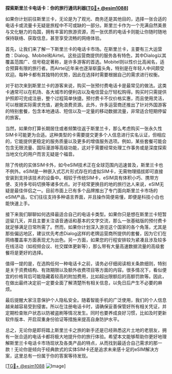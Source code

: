 **探索斯里兰卡电话卡：你的旅行通讯利器[[TG💪+ @esim1088](https://t.me/s/esim1088)]**

如果你计划前往斯里兰卡，无论是为了观光、商务还是其他目的，选择一张合适的电话卡或流量卡无疑是旅程中不可或缺的一部分。斯里兰卡作为一个充满自然美景与文化魅力的岛国，拥有丰富的旅游资源，而一张优质的电话卡则能让你随时随地保持联络、获取信息，甚至享受流畅的网络体验。

首先，让我们来了解一下斯里兰卡的电话卡市场。在斯里兰卡，主要有三大运营商：Dialog、Mobitel和Airtel。这些运营商提供的服务各有特色，其中Dialog以其覆盖范围广、信号稳定著称，是许多游客的首选。Mobitel则以性价比高闻名，适合预算有限的旅行者。而Airtel近年来也逐渐崭露头角，特别是在年轻人中间颇受欢迎。每种卡都有其独特的优势，因此在选择时需要根据自己的需求进行权衡。

对于初次来到斯里兰卡的游客来说，购买一张预付费电话卡是最常见的做法。这类卡通常可以在机场、各大城市的便利店以及电信营业厅轻松购得。购买时只需提供护照即可完成注册，整个过程简单快捷。预付费卡不仅价格实惠，而且使用灵活，可以根据实际需求充值，避免浪费资源。此外，许多运营商还推出了针对外国游客的特别套餐，包含本地通话、短信以及一定量的移动数据流量，非常适合短期停留的旅客。

当然，如果你打算长期居住或者频繁往返于斯里兰卡，那么考虑购买一张永久性SIM卡可能更为合适。这种类型的卡需要提交更多个人信息进行实名认证，但相应的，它能提供更稳定的服务质量以及更多的增值服务选项。例如，某些套餐可能会包含无限流量、国际漫游等高级功能，这对于需要经常处理工作事务或是深度探索当地文化的用户而言无疑是个福音。

除了传统的实体SIM卡外，如今eSIM技术正在全球范围内迅速普及，斯里兰卡也不例外。eSIM是一种嵌入式芯片形式存在的虚拟SIM卡，无需物理插拔即可直接安装到支持该技术的设备中。相较于传统SIM卡，eSIM具有体积小巧、携带方便、支持多号码切换等诸多优点。对于经常更换目的地的旅行达人来说，eSIM无疑是最佳伴侣之一。目前市面上已有多个品牌推出了专门面向斯里兰卡市场的eSIM产品，它们往往支持多种语言界面，并且操作简便易懂，即便是科技小白也能快速上手。

接下来我们聊聊如何选择最适合自己的电话卡类型。如果你只是想在斯里兰卡短暂逗留几天，并且主要关注语音通话和基本的文字交流，那么一张基础版的预付费卡就足够满足日常所需了。然而，如果你计划深入游览这个国家的各个角落，尤其是那些偏远地区，建议优先考虑Dialog这样的老牌运营商所提供的套餐，因为它们在网络覆盖率方面表现尤为出色。另一方面，如果您的行程安排较为紧凑且涉及较多在线活动（如视频会议、社交媒体更新等），那么带有大量高速数据流量的高级套餐将是更好的选择。

值得一提的是，在选购任何一种电话卡之前，请务必仔细阅读相关条款细则，特别是关于资费结构、有效期限以及额外收费项目等方面的内容。很多情况下，看似便宜的价格背后可能隐藏着较高的附加费用，比如超出限额后的高额罚款等。因此，在做出最终决定前一定要全面了解清楚所有相关信息，以免日后产生不必要的麻烦。

最后提醒大家注意保护个人隐私安全。随着智能手机的广泛使用，我们的个人信息越来越容易受到侵害。所以在注册电话卡时，请确保妥善保管好所有相关凭证，并定期检查账户状态以防被盗刷等情况发生。同时也要养成良好习惯，比如及时更新软件版本、开启双重身份验证等措施来提高自身防护水平。

总之，无论你是即将踏上斯里兰卡之旅的新手还是已经熟悉这片土地的老朋友，拥有一张合适的电话卡都将极大地提升你的旅行体验。希望本文能够帮助你更好地理解斯里兰卡电话卡市场现状及各类产品的特点，从而找到最适合自己需求的那一款！无论你是倾向于经典款式的实体SIM卡还是追求未来感十足的eSIM解决方案，这里总有一份属于你的答案等待发现。

[[TG💪+ @esim1088](https://t.me/s/esim1088) ![Image](https://i.postimg.cc/4NQfJmqS/Snipaste-2025-05-13-00-14-12.png)]